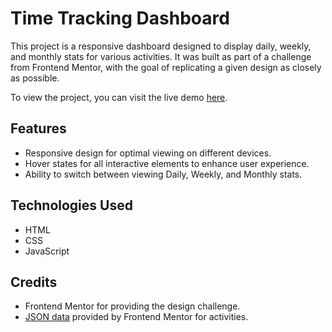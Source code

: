 # Time Tracking Dashboard

This project is a responsive dashboard designed to display daily, weekly, and monthly stats for various activities. It was built as part of a challenge from Frontend Mentor, with the goal of replicating a given design as closely as possible.

To view the project, you can visit the live demo [here](https://matbac85.github.io/time-tracking-dashboard/).

## Features

- Responsive design for optimal viewing on different devices.
- Hover states for all interactive elements to enhance user experience.
- Ability to switch between viewing Daily, Weekly, and Monthly stats.

## Technologies Used

- HTML
- CSS
- JavaScript

## Credits

- Frontend Mentor for providing the design challenge.
- [JSON data](data.json) provided by Frontend Mentor for activities.

